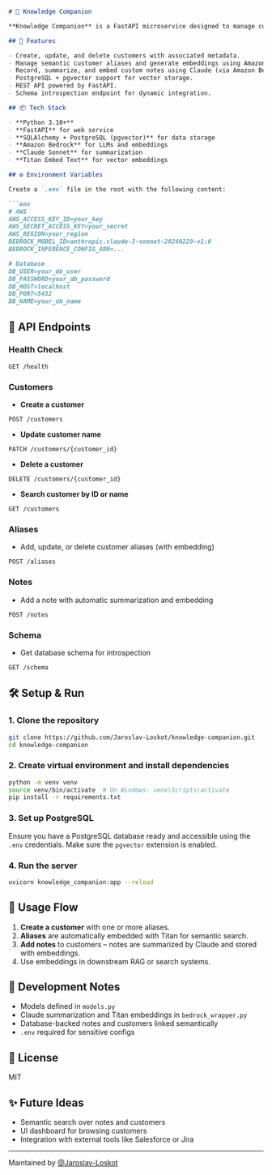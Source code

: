 ````markdown
# 🧠 Knowledge Companion

**Knowledge Companion** is a FastAPI microservice designed to manage customer metadata, semantic aliases, and meeting notes with automatic summarization and vector embeddings. It serves as a backend support service for AI agents and RAG-based systems in an integrated Information Hub.

## 🚀 Features

- Create, update, and delete customers with associated metadata.
- Manage semantic customer aliases and generate embeddings using Amazon Titan.
- Record, summarize, and embed custom notes using Claude (via Amazon Bedrock).
- PostgreSQL + pgvector support for vector storage.
- REST API powered by FastAPI.
- Schema introspection endpoint for dynamic integration.

## 📦 Tech Stack

- **Python 3.10+**
- **FastAPI** for web service
- **SQLAlchemy + PostgreSQL (pgvector)** for data storage
- **Amazon Bedrock** for LLMs and embeddings
- **Claude Sonnet** for summarization
- **Titan Embed Text** for vector embeddings

## ⚙️ Environment Variables

Create a `.env` file in the root with the following content:

```env
# AWS
AWS_ACCESS_KEY_ID=your_key
AWS_SECRET_ACCESS_KEY=your_secret
AWS_REGION=your_region
BEDROCK_MODEL_ID=anthropic.claude-3-sonnet-20240229-v1:0
BEDROCK_INFERENCE_CONFIG_ARN=...

# Database
DB_USER=your_db_user
DB_PASSWORD=your_db_password
DB_HOST=localhost
DB_PORT=5432
DB_NAME=your_db_name
````

## 🧪 API Endpoints

### Health Check

```http
GET /health
```

### Customers

* **Create a customer**

```http
POST /customers
```

* **Update customer name**

```http
PATCH /customers/{customer_id}
```

* **Delete a customer**

```http
DELETE /customers/{customer_id}
```

* **Search customer by ID or name**

```http
GET /customers
```

### Aliases

* Add, update, or delete customer aliases (with embedding)

```http
POST /aliases
```

### Notes

* Add a note with automatic summarization and embedding

```http
POST /notes
```

### Schema

* Get database schema for introspection

```http
GET /schema
```

## 🛠 Setup & Run

### 1. Clone the repository

```bash
git clone https://github.com/Jaroslav-Loskot/knowledge-companion.git
cd knowledge-companion
```

### 2. Create virtual environment and install dependencies

```bash
python -m venv venv
source venv/bin/activate  # On Windows: venv\Scripts\activate
pip install -r requirements.txt
```

### 3. Set up PostgreSQL

Ensure you have a PostgreSQL database ready and accessible using the `.env` credentials. Make sure the `pgvector` extension is enabled.

### 4. Run the server

```bash
uvicorn knowledge_companion:app --reload
```

## 🧠 Usage Flow

1. **Create a customer** with one or more aliases.
2. **Aliases** are automatically embedded with Titan for semantic search.
3. **Add notes** to customers – notes are summarized by Claude and stored with embeddings.
4. Use embeddings in downstream RAG or search systems.

## 🧪 Development Notes

* Models defined in `models.py`
* Claude summarization and Titan embeddings in `bedrock_wrapper.py`
* Database-backed notes and customers linked semantically
* `.env` required for sensitive configs

## 📜 License

MIT

## ✨ Future Ideas

* Semantic search over notes and customers
* UI dashboard for browsing customers
* Integration with external tools like Salesforce or Jira

---

Maintained by [@Jaroslav-Loskot](https://github.com/Jaroslav-Loskot)

```

